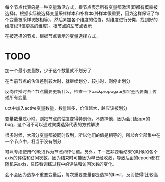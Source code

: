 每个节点代表的是一种变量激活方式，根节点表示所有变量都激活(即都有概率被选择)。根据实际被选择变量采样样本和补样本(补样本很重要，因为这样保证了每个变量被采样次数相等)，然后累加各个维度的估值，对维度进行分类，找到好的维度(即f值更高的维度)。根节点的左节点表示

在被选择的节点，根据节点表示的变量选择方式，

# TODO

加一个最小变量数，少于这个数量就不划分了

在当前节点的估值差别较大时，就继续划分，较小时，则停止划分

反向传播时各个节点需要更新什么，检查一下backpropogate那里是否要向上传递所有变量

uct中加入active变量数量，数量越多，价值越大，越应该被划分

变量数量过小时，则把节点的估值变得特别低，不选择他，因为会引起gpr的bug，这个可不可以通过聚类选择代表的方式解决

很多时候，大部分变量都被同时取到，所以他们的值是相等的，所以会全部集中在一个节点中，相当于没有划分

可以考虑使用f的改进作为节点的评估值。另外，不一定非要看结束的时候的各个axis的评估和访问次数，因为结束时可能因为早已经收敛，导致后面的epoch都在随机采axis，应该看训练过程中的评估和访问次数的变化。

会不会因为选择不重要变量后，每次重要变量都是选择的best，反而使得f比较高